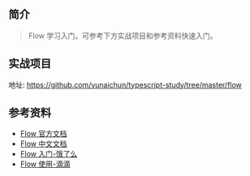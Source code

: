 ## 简介

> Flow 学习入门。可参考下方实战项目和参考资料快速入门。

## 实战项目

地址: https://github.com/yunaichun/typescript-study/tree/master/flow

## 参考资料

- [Flow 官方文档](https://flow.org)
- [Flow 中文文档](https://zhenyong.github.io/flowtype)
- [Flow 入门-饿了么](https://zhuanlan.zhihu.com/p/26204569)
- [Flow 使用-滴滴](https://zhuanlan.zhihu.com/p/24649359)
